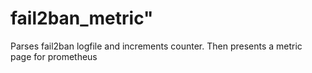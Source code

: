 # fail2ban_metric"
Parses fail2ban logfile and increments counter. Then presents a metric page for prometheus
